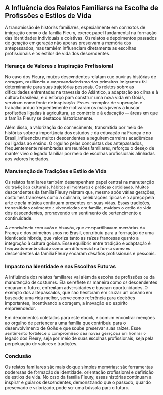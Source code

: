 ## A Influência dos Relatos Familiares na Escolha de Profissões e Estilos de Vida

A transmissão de histórias familiares, especialmente em contextos de imigração como o da família Fleury, exerce papel fundamental na formação das identidades individuais e coletivas. Os relatos e depoimentos passados de geração em geração não apenas preservam a memória dos antepassados, mas também influenciam diretamente as escolhas profissionais e os estilos de vida dos descendentes.

### Herança de Valores e Inspiração Profissional

No caso dos Fleury, muitos descendentes relatam que ouvir as histórias de coragem, resiliência e empreendedorismo dos primeiros imigrantes foi determinante para suas trajetórias pessoais. Os relatos sobre as dificuldades enfrentadas na travessia do Atlântico, a adaptação ao clima e à cultura brasileira, e o esforço para construir uma nova vida em Goiás, serviram como fonte de inspiração. Esses exemplos de superação e trabalho árduo frequentemente motivaram os mais jovens a buscar profissões ligadas à agricultura, ao comércio e à educação — áreas em que a família Fleury se destacou historicamente.

Além disso, a valorização do conhecimento, transmitida por meio de histórias sobre a importância dos estudos e da educação na França e no Brasil, influenciou muitos descendentes a seguirem carreiras acadêmicas ou ligadas ao ensino. O orgulho pelas conquistas dos antepassados, frequentemente relembradas em reuniões familiares, reforçou o desejo de manter vivo o legado familiar por meio de escolhas profissionais alinhadas aos valores herdados.

### Manutenção de Tradições e Estilo de Vida

Os relatos familiares também desempenham papel central na manutenção de tradições culturais, hábitos alimentares e práticas cotidianas. Muitos descendentes da família Fleury relatam que, mesmo após várias gerações, costumes franceses como a culinária, celebrações típicas e o apreço pela arte e pela música continuam presentes em suas vidas. Essas tradições, transmitidas oralmente e vivenciadas em família, moldam o estilo de vida dos descendentes, promovendo um sentimento de pertencimento e continuidade.

A convivência com avós e bisavós, que compartilhavam memórias da França e dos primeiros anos no Brasil, contribuiu para a formação de uma identidade híbrida, que valoriza tanto as raízes francesas quanto a integração à cultura goiana. Esse equilíbrio entre tradição e adaptação é frequentemente citado como um diferencial na forma como os descendentes da família Fleury encaram desafios profissionais e pessoais.

### Impacto na Identidade e nas Escolhas Futuras

A influência dos relatos familiares vai além da escolha de profissões ou da manutenção de costumes. Ela se reflete na maneira como os descendentes encaram o futuro, enfrentam adversidades e buscam oportunidades. O exemplo dos antepassados, que não hesitaram em cruzar um oceano em busca de uma vida melhor, serve como referência para decisões importantes, incentivando a coragem, a inovação e o espírito empreendedor.

Em depoimentos coletados para este ebook, é comum encontrar menções ao orgulho de pertencer a uma família que contribuiu para o desenvolvimento de Goiás e que soube preservar suas raízes. Esse sentimento fortalece o compromisso das novas gerações em honrar o legado dos Fleury, seja por meio de suas escolhas profissionais, seja pela perpetuação de valores e tradições.

### Conclusão

Os relatos familiares são mais do que simples memórias: são ferramentas poderosas de formação de identidade, orientação profissional e definição de estilos de vida. No caso da família Fleury, essas histórias continuam a inspirar e guiar os descendentes, demonstrando que o passado, quando preservado e valorizado, pode ser uma bússola para o futuro.
